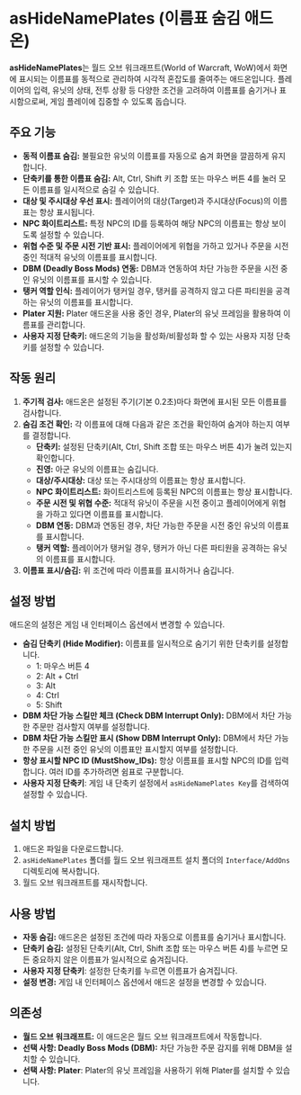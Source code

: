 # asHideNamePlates (이름표 숨김 애드온)

**asHideNamePlates**는 월드 오브 워크래프트(World of Warcraft, WoW)에서 화면에 표시되는 이름표를 동적으로 관리하여 시각적 혼잡도를 줄여주는 애드온입니다. 플레이어의 입력, 유닛의 상태, 전투 상황 등 다양한 조건을 고려하여 이름표를 숨기거나 표시함으로써, 게임 플레이에 집중할 수 있도록 돕습니다.

## 주요 기능

*   **동적 이름표 숨김:** 불필요한 유닛의 이름표를 자동으로 숨겨 화면을 깔끔하게 유지합니다.
*   **단축키를 통한 이름표 숨김:** Alt, Ctrl, Shift 키 조합 또는 마우스 버튼 4를 눌러 모든 이름표를 일시적으로 숨길 수 있습니다.
*   **대상 및 주시대상 우선 표시:** 플레이어의 대상(Target)과 주시대상(Focus)의 이름표는 항상 표시됩니다.
*   **NPC 화이트리스트:** 특정 NPC의 ID를 등록하여 해당 NPC의 이름표는 항상 보이도록 설정할 수 있습니다.
*   **위협 수준 및 주문 시전 기반 표시:** 플레이어에게 위협을 가하고 있거나 주문을 시전 중인 적대적 유닛의 이름표를 표시합니다.
*   **DBM (Deadly Boss Mods) 연동:** DBM과 연동하여 차단 가능한 주문을 시전 중인 유닛의 이름표를 표시할 수 있습니다.
*   **탱커 역할 인식:** 플레이어가 탱커일 경우, 탱커를 공격하지 않고 다른 파티원을 공격하는 유닛의 이름표를 표시합니다.
*   **Plater 지원:** Plater 애드온을 사용 중인 경우, Plater의 유닛 프레임을 활용하여 이름표를 관리합니다.
*   **사용자 지정 단축키:** 애드온의 기능을 활성화/비활성화 할 수 있는 사용자 지정 단축키를 설정할 수 있습니다.

## 작동 원리

1.  **주기적 검사:** 애드온은 설정된 주기(기본 0.2초)마다 화면에 표시된 모든 이름표를 검사합니다.
2.  **숨김 조건 확인:** 각 이름표에 대해 다음과 같은 조건을 확인하여 숨겨야 하는지 여부를 결정합니다.
    *   **단축키:** 설정된 단축키(Alt, Ctrl, Shift 조합 또는 마우스 버튼 4)가 눌려 있는지 확인합니다.
    *   **진영:** 아군 유닛의 이름표는 숨깁니다.
    *   **대상/주시대상:** 대상 또는 주시대상의 이름표는 항상 표시합니다.
    *   **NPC 화이트리스트:** 화이트리스트에 등록된 NPC의 이름표는 항상 표시합니다.
    *   **주문 시전 및 위협 수준:** 적대적 유닛이 주문을 시전 중이고 플레이어에게 위협을 가하고 있다면 이름표를 표시합니다.
    *   **DBM 연동:** DBM과 연동된 경우, 차단 가능한 주문을 시전 중인 유닛의 이름표를 표시합니다.
    *   **탱커 역할:** 플레이어가 탱커일 경우, 탱커가 아닌 다른 파티원을 공격하는 유닛의 이름표를 표시합니다.
3.  **이름표 표시/숨김:** 위 조건에 따라 이름표를 표시하거나 숨깁니다.

## 설정 방법

애드온의 설정은 게임 내 인터페이스 옵션에서 변경할 수 있습니다.

*   **숨김 단축키 (Hide Modifier):** 이름표를 일시적으로 숨기기 위한 단축키를 설정합니다.
    *   1: 마우스 버튼 4
    *   2: Alt + Ctrl
    *   3: Alt
    *   4: Ctrl
    *   5: Shift
*   **DBM 차단 가능 스킬만 체크 (Check DBM Interrupt Only):** DBM에서 차단 가능한 주문만 검사할지 여부를 설정합니다.
*   **DBM 차단 가능 스킬만 표시 (Show DBM Interrupt Only):** DBM에서 차단 가능한 주문을 시전 중인 유닛의 이름표만 표시할지 여부를 설정합니다.
*   **항상 표시할 NPC ID (MustShow_IDs):** 항상 이름표를 표시할 NPC의 ID를 입력합니다. 여러 ID를 추가하려면 쉼표로 구분합니다.
* **사용자 지정 단축키**: 게임 내 단축키 설정에서 `asHideNamePlates Key`를 검색하여 설정할 수 있습니다.

## 설치 방법

1.  애드온 파일을 다운로드합니다.
2.  `asHideNamePlates` 폴더를 월드 오브 워크래프트 설치 폴더의 `Interface/AddOns` 디렉토리에 복사합니다.
3.  월드 오브 워크래프트를 재시작합니다.

## 사용 방법

*   **자동 숨김:** 애드온은 설정된 조건에 따라 자동으로 이름표를 숨기거나 표시합니다.
*   **단축키 숨김:** 설정된 단축키(Alt, Ctrl, Shift 조합 또는 마우스 버튼 4)를 누르면 모든 중요하지 않은 이름표가 일시적으로 숨겨집니다.
* **사용자 지정 단축키**: 설정한 단축키를 누르면 이름표가 숨겨집니다.
*   **설정 변경:** 게임 내 인터페이스 옵션에서 애드온 설정을 변경할 수 있습니다.

## 의존성

*   **월드 오브 워크래프트:** 이 애드온은 월드 오브 워크래프트에서 작동합니다.
*   **선택 사항: Deadly Boss Mods (DBM):** 차단 가능한 주문 감지를 위해 DBM을 설치할 수 있습니다.
* **선택 사항: Plater**: Plater의 유닛 프레임을 사용하기 위해 Plater를 설치할 수 있습니다.
